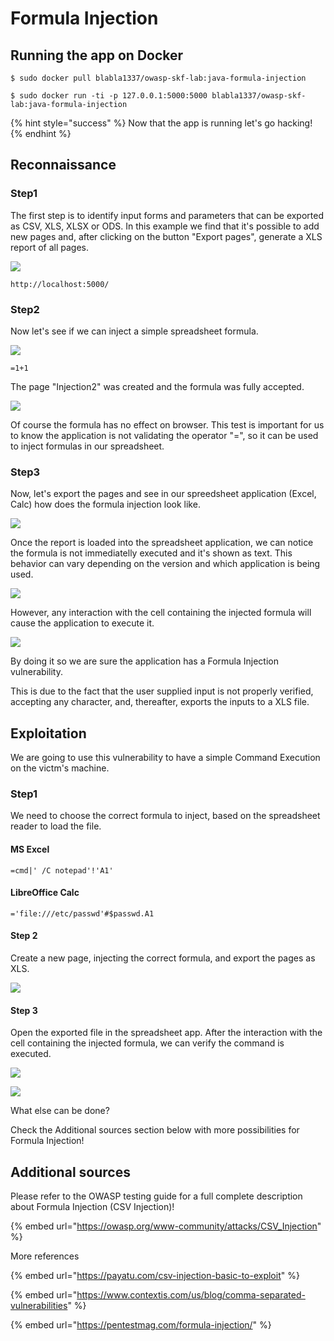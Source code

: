 # Formula Injection

## Running the app on Docker

```
$ sudo docker pull blabla1337/owasp-skf-lab:java-formula-injection
```

```
$ sudo docker run -ti -p 127.0.0.1:5000:5000 blabla1337/owasp-skf-lab:java-formula-injection
```

{% hint style="success" %}
Now that the app is running let's go hacking!
{% endhint %}

## Reconnaissance

### Step1

The first step is to identify input forms and parameters that can be exported as CSV, XLS, XLSX or ODS. In this example we find that it's possible to add new pages and, after clicking on the button "Export pages", generate a XLS report of all pages.

![](../../.gitbook/assets/java/Formula-Injection/1.png)

```text
http://localhost:5000/
```

### Step2

Now let's see if we can inject a simple spreadsheet formula.

![](../../.gitbook/assets/java/Formula-Injection/2.png)

```text
=1+1
```

The page "Injection2" was created and the formula was fully accepted.

![](../../.gitbook/assets/java/Formula-Injection/3.png)

Of course the formula has no effect on browser. This test is important for us to know the application is not validating the operator "=", so it can be used to inject formulas in our spreadsheet.

### Step3

Now, let's export the pages and see in our spreedsheet application (Excel, Calc) how does the formula injection look like.

![](../../.gitbook/assets/java/Formula-Injection/4.png)

Once the report is loaded into the spreadsheet application, we can notice the formula is not immediatelly executed and it's shown as text. This behavior can vary depending on the version and which application is being used.

![](../../.gitbook/assets/java/Formula-Injection/5.png)

However, any interaction with the cell containing the injected formula will cause the application to execute it.

![](../../.gitbook/assets/java/Formula-Injection/6.png)

By doing it so we are sure the application has a Formula Injection vulnerability.

This is due to the fact that the user supplied input is not properly verified, accepting any character, and, thereafter, exports the inputs to a XLS file.

## Exploitation

We are going to use this vulnerability to have a simple Command Execution on the victm's machine.

### Step1

We need to choose the correct formula to inject, based on the spreadsheet reader to load the file.

#### MS Excel

```text
=cmd|' /C notepad'!'A1'
```

#### LibreOffice Calc

```text
='file:///etc/passwd'#$passwd.A1
```

#### Step 2

Create a new page, injecting the correct formula, and export the pages as XLS.

![](../../.gitbook/assets/java/Formula-Injection/7.png)

#### Step 3

Open the exported file in the spreadsheet app. After the interaction with the cell containing the injected formula, we can verify the command is executed.

![](../../.gitbook/assets/java/Formula-Injection/8.png)

![](../../.gitbook/assets/java/Formula-Injection/9.png)

What else can be done?

Check the Additional sources section below with more possibilities for Formula Injection!

## Additional sources

Please refer to the OWASP testing guide for a full complete description about Formula Injection \(CSV Injection\)!

{% embed url="https://owasp.org/www-community/attacks/CSV_Injection" %}

More references

{% embed url="https://payatu.com/csv-injection-basic-to-exploit" %}

{% embed url="https://www.contextis.com/us/blog/comma-separated-vulnerabilities" %}

{% embed url="https://pentestmag.com/formula-injection/" %}
